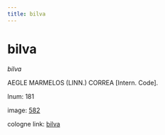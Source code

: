 ```yaml
---
title: bilva
---
```


# bilva

<i>bilva</i>  <div n="P" /><bot>AEGLE MARMELOS (LINN.) CORREA</bot> [Intern. Code].

lnum: 181

image: [582](https://www.sanskrit-lexicon.uni-koeln.de/scans/csl-apidev/servepdf.php?dict=snp&page=582)

cologne link: [bilva](https://sanskrit-lexicon.uni-koeln.de/scans/csl-apidev/getword.php?dict=snp&key=bilva)

